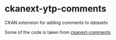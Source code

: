 ckanext-ytp-comments
====================

CKAN extension for adding comments to datasets

Some of the code is taken from [ckanext-comments](https://github.com/rossjones/ckanext-comments)
